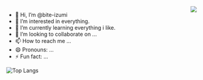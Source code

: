 <picture>
  <source
    srcset="https://github-readme-stats.vercel.app/api?username=jingegebuguai&show_icons=true&theme=dark"
    media="(prefers-color-scheme: dark)"
  />
  <source
    srcset="https://github-readme-stats.vercel.app/api?username=jingegebuguai&show_icons=true"
    media="(prefers-color-scheme: light), (prefers-color-scheme: no-preference)"
  />
  <img src="https://github-readme-stats.vercel.app/api?username=jingegebuguai&show_icons=true" align=right />
</picture>

- 👋 Hi, I’m @bite-izumi
- 👀 I’m interested in everything.
- 🌱 I’m currently learning everything i like.
- 💞️ I’m looking to collaborate on ...
- 📫 How to reach me ...
- 😄 Pronouns: ...
- ⚡ Fun fact: ...

![Top Langs](https://github-readme-stats.vercel.app/api/top-langs/?username=jingegebuguai&layout-compact&theme=tokyonight)

